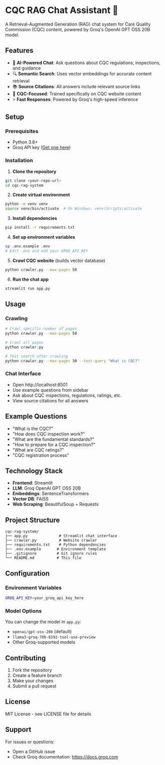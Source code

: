 # CQC RAG Chat Assistant 🏥

A Retrieval-Augmented Generation (RAG) chat system for Care Quality Commission (CQC) content, powered by Groq's OpenAI GPT OSS 20B model.

## Features

- 🤖 **AI-Powered Chat**: Ask questions about CQC regulations, inspections, and guidance
- 🔍 **Semantic Search**: Uses vector embeddings for accurate content retrieval
- 📚 **Source Citations**: All answers include relevant source links
- 🎯 **CQC-Focused**: Trained specifically on CQC website content
- ⚡ **Fast Responses**: Powered by Groq's high-speed inference

## Setup

### Prerequisites
- Python 3.8+
- Groq API key ([Get one here](https://console.groq.com/keys))

### Installation

1. **Clone the repository**
```bash
git clone <your-repo-url>
cd cqc-rag-system
```

2. **Create virtual environment**
```bash
python -m venv venv
source venv/bin/activate  # On Windows: venv\Scripts\activate
```

3. **Install dependencies**
```bash
pip install -r requirements.txt
```

4. **Set up environment variables**
```bash
cp .env.example .env
# Edit .env and add your GROQ_API_KEY
```

5. **Crawl CQC website** (builds vector database)
```bash
python crawler.py --max-pages 50
```

6. **Run the chat app**
```bash
streamlit run app.py
```

## Usage

### Crawling
```bash
# Crawl specific number of pages
python crawler.py --max-pages 50

# Crawl all pages
python crawler.py

# Test search after crawling
python crawler.py --max-pages 30 --test-query "What is CQC?"
```

### Chat Interface
- Open http://localhost:8501
- Use example questions from sidebar
- Ask about CQC inspections, regulations, ratings, etc.
- View source citations for all answers

## Example Questions

- "What is the CQC?"
- "How does CQC inspection work?"
- "What are the fundamental standards?"
- "How to prepare for a CQC inspection?"
- "What are CQC ratings?"
- "CQC registration process"

## Technology Stack

- **Frontend**: Streamlit
- **LLM**: Groq OpenAI GPT OSS 20B
- **Embeddings**: SentenceTransformers
- **Vector DB**: FAISS
- **Web Scraping**: BeautifulSoup + Requests

## Project Structure

```
cqc-rag-system/
├── app.py              # Streamlit chat interface
├── crawler.py          # Website crawler
├── requirements.txt    # Python dependencies
├── .env.example       # Environment template
├── .gitignore         # Git ignore rules
└── README.md          # This file
```

## Configuration

### Environment Variables
```bash
GROQ_API_KEY=your_groq_api_key_here
```

### Model Options
You can change the model in `app.py`:
- `openai/gpt-oss-20b` (default)
- `llama3-groq-70b-8192-tool-use-preview`
- Other Groq-supported models

## Contributing

1. Fork the repository
2. Create a feature branch
3. Make your changes
4. Submit a pull request

## License

MIT License - see LICENSE file for details

## Support

For issues or questions:
- Open a GitHub issue
- Check Groq documentation: https://docs.groq.com